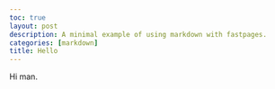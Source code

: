```yaml
---
toc: true
layout: post
description: A minimal example of using markdown with fastpages.
categories: [markdown]
title: Hello
---
```

Hi man.